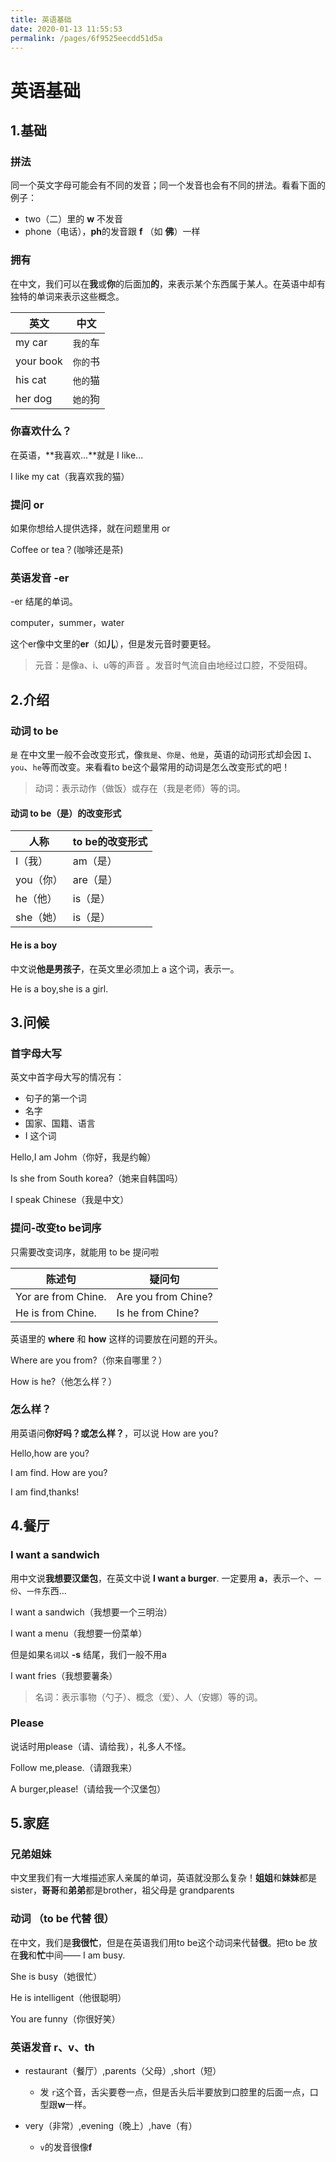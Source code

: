 ```yaml
---
title: 英语基础
date: 2020-01-13 11:55:53
permalink: /pages/6f9525eecdd51d5a
---
```

# 英语基础



## 1.基础

### 拼法

同一个英文字母可能会有不同的发音；同一个发音也会有不同的拼法。看看下面的例子：

* two（二）里的 **w** 不发音
* phone（电话），**ph**的发音跟 **f** （如 **佛**）一样 



### 拥有

在中文，我们可以在**我**或**你**的后面加**的**，来表示某个东西属于某人。在英语中却有独特的单词来表示这些概念。

| 英文      | 中文     |
| --------- | -------- |
| my car    | `我的`车 |
| your book | `你的`书 |
| his cat   | `他的`猫 |
| her dog   | `她的`狗 |

### 你喜欢什么？

在英语，**我喜欢...**就是 I like...

I like my cat（我喜欢我的猫）



### 提问 or

如果你想给人提供选择，就在问题里用 or

Coffee or tea？(咖啡还是茶)



### 英语发音 -er

-er 结尾的单词。

computer，summer，water

这个er像中文里的**er**（如**儿**），但是发元音时要更轻。

> 元音：是像a、i、u等的声音 。发音时气流自由地经过口腔，不受阻碍。





## 2.介绍

### 动词 to be

`是` 在中文里一般不会改变形式，像`我是`、`你是`、`他是`，英语的动词形式却会因 `I`、`you`、`he`等而改变。来看看to be这个最常用的动词是怎么改变形式的吧！

> 动词：表示动作（做饭）或存在（我是老师）等的词。

#### 动词 to be（是）的改变形式

| 人称      | to be的改变形式 |
| --------- | --------------- |
| I（我）   | am（是）        |
| you（你） | are（是）       |
| he（他）  | is（是）        |
| she（她） | is（是）        |



#### He is a boy

中文说**他是男孩子**，在英文里必须加上 a 这个词，表示一。

He is a boy,she is a girl.



## 3.问候

### 首字母大写

英文中首字母大写的情况有：

* 句子的第一个词
* 名字
* 国家、国籍、语言
* I 这个词

Hello,I am Johm（你好，我是约翰）

Is she from South korea?（她来自韩国吗）

I speak Chinese（我是中文）



### 提问-改变to be词序

只需要改变词序，就能用 to be 提问啦

| 陈述句              | 疑问句              |
| ------------------- | ------------------- |
| Yor are from Chine. | Are you from Chine? |
| He is from Chine.   | Is he from Chine?   |

英语里的 **where** 和 **how** 这样的词要放在问题的开头。

Where  are you from?（你来自哪里？）

How is he?（他怎么样？）



### 怎么样？

用英语问**你好吗？**或**怎么样？**，可以说 How are you?

Hello,how are you?

I am find. How are you?

I am find,thanks!



## 4.餐厅

### I want a sandwich

用中文说**我想要汉堡包**，在英文中说 **I want a burger**. 一定要用 **a**，表示`一个`、`一份`、`一件`东西...

I want a sandwich（我想要一个三明治）

I want a menu（我想要一份菜单）

但是如果`名词`以 **-s** 结尾，我们一般不用a

I want fries（我想要薯条）

> 名词：表示事物（勺子）、概念（爱）、人（安娜）等的词。

### Please

说话时用please（请、请给我），礼多人不怪。

Follow me,please.（请跟我来）

A burger,please!（请给我一个汉堡包）





## 5.家庭

### 兄弟姐妹

中文里我们有一大堆描述家人亲属的单词，英语就没那么复杂！**姐姐**和**妹妹**都是sister，**哥哥**和**弟弟**都是brother，祖父母是 grandparents

### 动词 （to be 代替 很）

在中文，我们是**我很忙**，但是在英语我们用to be这个动词来代替**很**。把to be 放在**我**和**忙**中间—— I am busy.

She is busy（她很忙）

He is intelligent（他很聪明）

You are funny（你很好笑）

### 英语发音 r、v、th

* restaurant（餐厅）,parents（父母）,short（短）
  * 发 `r`这个音，舌尖要卷一点，但是舌头后半要放到口腔里的后面一点，口型跟**w**一样。

* very（非常）,evening（晚上）,have（有）
  * `v`的发音很像**f**









